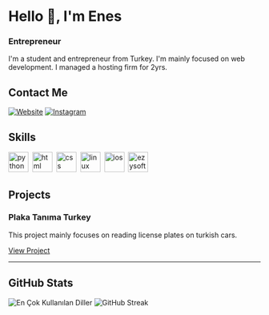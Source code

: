 # Hello 👋, I'm Enes
### Entrepreneur

I'm a student and entrepreneur from Turkey. I'm mainly focused on web development. I managed a hosting firm for 2yrs.

## Contact Me
<p><a href="enes.ezysoft.xyz" target="_blank"><img src="https://img.shields.io/badge/Website-%23FF7139.svg?&style=flat-square&logo=Firefox&logoColor=white" alt="Website"></a> <a href="instagram.com/enesdinc.tr" target="_blank"><img src="https://img.shields.io/badge/Instagram-%23E4405F.svg?&style=flat-square&logo=instagram&logoColor=white" alt="Instagram"></a> </p>

## Skills

<p align="left">
<img src="https://cdn.jsdelivr.net/gh/devicons/devicon/icons/python/python-original.svg" alt="python" width="40" height="40"/>&nbsp;
<img src="https://cdn.jsdelivr.net/gh/devicons/devicon/icons/html5/html5-original.svg" alt="html" width="40" height="40"/>&nbsp;
<img src="https://cdn.jsdelivr.net/gh/devicons/devicon/icons/css3/css3-original.svg" alt="css" width="40" height="40"/>&nbsp;
<img src="https://cdn.jsdelivr.net/gh/devicons/devicon/icons/linux/linux-original.svg" alt="linux" width="40" height="40"/>&nbsp;
<img src="https://cdn.jsdelivr.net/gh/devicons/devicon/icons/apple/apple-original.svg" alt="ios" width="40" height="40"/>&nbsp;
<img src="https://camo.githubusercontent.com/60f87eff0ae7f7264c8130a172f948d3733c6fd7f7b75f646f4a6948b1f8fb1c/68747470733a2f2f656e65732e657a79736f66742e78797a2f656e65732f79656e69692e706e67" alt="ezysoft" width="40" height="40"/>&nbsp;
</p>

## Projects

### Plaka Tanıma Turkey

This project mainly focuses on reading license plates on turkish cars.

[View Project](https://github.com/enessquik/plaka_tanima_tr)

---

## GitHub Stats

<img src="https://github-readme-stats.vercel.app/api/top-langs/?username=enessquik&layout=compact&theme=tokyonight" alt="En Çok Kullanılan Diller" />

<img src="https://github-readme-streak-stats.herokuapp.com/?user=enessquik&theme=tokyonight" alt="GitHub Streak" />
